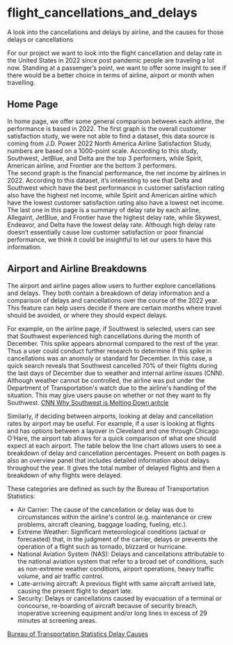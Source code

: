 # flight_cancellations_and_delays
A look into the cancellations and delays by airline, and the causes for those delays or cancellations

For our project we want to look into the flight cancellation and delay rate in the United States in 2022 since post pandemic people are traveling a lot now. Standing at a passenger’s point, we want to offer some insight to see if there would be a better choice in terms of airline, airport or month when travelling. 

## Home Page
In home page, we offer some general comparison between each airline, the performance is based in 2022. The first graph is the overall customer satisfaction study, we were not able to find a dataset, this data source is coming from J.D. Power 2022 North America Airline Satisfaction Study, numbers are based on a 1000-point scale. According to this study, Southwest, JetBlue, and Delta are the top 3 performers, while Spirit, American airline, and Frontier are the bottom 3 performers.  
The second graph is the financial performance, the net income by airlines in 2022. According to this dataset, it’s interesting to see that Delta and Southwest which have the best performance in customer satisfaction rating also have the highest net income, while Spirit and American airline which have the lowest customer satisfaction rating also have a lowest net income. 
The last one in this page is a summary of delay rate by each airline, Allegaint, JetBlue, and Frontier have the highest delay rate, while Skywest, Endeavor, and Delta have the lowest delay rate. Although high delay rate doesn’t essentially cause low customer satisfaction or poor financial performance, we think it could be insightful to let our users to have this information.

## Airport and Airline Breakdowns
The airport and airline pages allow users to further explore cancellations and delays. They both contain a breakdown of delay information and a comparison of delays and cancellations over the course of the 2022 year. This feature can help users decide if there are certain months where travel should be avoided, or where they should expect delays. 

For example, on the airline page, if Southwest is selected, users can see that Southwest experienced high cancellations during the month of December. This spike appears abnormal compared to the rest of the year. Thus a user could conduct further research to determine if this spike in cancellations was an anomoly or standard for December. In this case, a quick search reveals that Southwest cancelled 70% of their flights during the last days of December due to weather and internal airline issues (CNN). Although weather cannot be controlled, the airline was put under the Department of Transportation's watch due to the airline's handling of the situation. This may give users pause on whether or not they want to fly Southwest. 
[CNN Why Southwest is Melting Down aritcle](https://www.cnn.com/2022/12/27/business/southwest-airlines-service-meltdown/index.html)

Similarly, if deciding between airports, looking at delay and cancellation rates by airport may be useful. For example, if a user is looking at flights and has options between a layover in Cleveland and one through Chicago O'Hare, the airport tab allows for a quick comparison of what one should expect at each airport. The table below the line chart allows users to see a breakdown of delay and cancellation percentages. 
Present on both pages is also an overview panel that includes detailed information about delays throughout the year. It gives the total number of delayed flights and then a breakdown of why flights were delayed. 

These categories are defined as such by the Bureau of Transportation Statistics:

- Air Carrier: The cause of the cancellation or delay was due to circumstances within the airline's control (e.g. maintenance or crew problems, aircraft cleaning, baggage loading, fueling, etc.).
- Extreme Weather: Significant meteorological conditions (actual or forecasted) that, in the judgment of the carrier, delays or prevents the operation of a flight such as tornado, blizzard or hurricane.
- National Aviation System (NAS): Delays and cancellations attributable to the national aviation system that refer to a broad set of conditions, such as non-extreme weather conditions, airport operations, heavy traffic volume, and air traffic control.
- Late-arriving aircraft: A previous flight with same aircraft arrived late, causing the present flight to depart late.
- Security: Delays or cancellations caused by evacuation of a terminal or concourse, re-boarding of aircraft because of security breach, inoperative screening equipment and/or long lines in excess of 29 minutes at screening areas.

[Bureau of Transportation Statistics Delay Causes](https://www.bts.gov/topics/airlines-and-airports/understanding-reporting-causes-flight-delays-and-cancellations)

